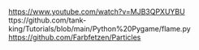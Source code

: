 https://www.youtube.com/watch?v=MJB3QPXUYBU
ttps://github.com/tank-king/Tutorials/blob/main/Python%20Pygame/flame.py
https://github.com/Farbfetzen/Particles